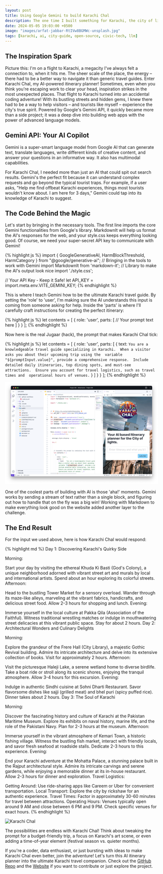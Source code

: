 ```yaml
---
layout: post
title: Using Google Gemini to build Karachi Chal
description: The one time I built something for Karachi, the city of lights. A labor of love for my mother's city. Also how to use Google Gemini to build an AI-powered city guide.
date: 2024-05-05 19:03:00 +0500
image: "images/arfat-jabbar-RtIVw8BGMWc-unsplash.jpg"
tags: [karachi, ai, city-guide, open-source, civic-tech, llm]
---
```


## The Inspiration Spark
Picture this: I'm on a flight to Karachi, a megacity I've always felt a connection to, when it hits me. The sheer scale of the place, the energy – there had to be a better way to navigate it than generic travel guides. Enter Karachi Chal, my AI-powered itinerary planner! Sometimes, even when you think you're escaping work to clear your head, inspiration strikes in the most unexpected places. That flight to Karachi turned into an accidental coding adventure! With its bustling streets and hidden gems, I knew there had to be a way to help visitors – and tourists like myself – experience the city's true spirit. Powered by Google's Gemini API, it quickly became more than a side project; it was a deep dive into building web apps with the power of advanced language models.

## Gemini API: Your AI Copilot

Gemini is a super-smart language model from Google AI that can generate text, translate languages, write different kinds of creative content, and answer your questions in an informative way. It also has multimodal capabilities.

For Karachi Chal, I needed more than just an AI that could spit out search results. Gemini's the perfect fit because it can understand complex requests and go beyond the typical tourist traps. For example, if a user asks, "Help me find offbeat Karachi experiences, things most tourists wouldn't know about. I am here for 3 days," Gemini could tap into its knowledge of Karachi to suggest.

## The Code Behind the Magic

Let's start by bringing in the necessary tools. The first line imports the core Gemini functionalities from Google's library. MarkdownIt will help us format the AI's responses for the web, and your style.css keeps everything looking good. Of course, we need your super-secret API key to communicate with Gemini!

{% highlight js %}
import { GoogleGenerativeAI, HarmBlockThreshold, HarmCategory } from "@google/generative-ai"; // Bringing in the tools to work with Gemini
import MarkdownIt from 'markdown-it'; // Library to make the AI's output look nice
import './style.css'; 

// Your API Key - Keep it Safe!
let API_KEY = import.meta.env.VITE_GEMINI_KEY;
{% endhighlight %}

This is where I teach Gemini how to be the ultimate Karachi travel guide. By setting the 'role' to 'user', I'm making sure the AI understands this input is coming from someone asking for help. Inside the 'parts' is where I'll carefully craft instructions for creating the perfect itinerary:

{% highlight js %}
let contents = [
    {
        role: 'user',
        parts: [
                    // Your prompt text here 
                ]
        }
    }
];
{% endhighlight %}

Now here is the real Jugaar (hack), the prompt that makes Karachi Chal tick:

{% highlight js %}
let contents = [
    {
        role: 'user',
        parts: [
                    { text:  `You are a knowledgeable travel guide specializing in Karachi. 
                    When a visitor asks you about their upcoming trip using the 
                    variable "${promptInput.value}", provide a comprehensive response. 
                    Include detailed daily itineraries, top dining spots, and must-see attractions. 
                    Ensure you account for travel logistics, such as travel times and 
                    operational hours of venues.` }
                ]
        }
    }
];
{% endhighlight %}

![Karachi Chal dev in Google's project IDX](/images/idx-khi-chal.png)

One of the coolest parts of building with AI is those 'aha!' moments. Gemini works by sending a stream of text rather than a single block, and figuring out how to handle that on the fly was a big win! Working with Markdown to make everything look good on the website added another layer to the challenge.

## The End Result

For the input we used above, here is how Karachi Chal would respond:

{% highlight md %}
Day 1: Discovering Karachi's Quirky Side

Morning:

Start your day by visiting the ethereal Khuda Ki Basti (God's Colony), a unique neighborhood adorned with vibrant street art and murals by local and international artists. Spend about an hour exploring its colorful streets.
Afternoon:

Head to the bustling Tower Market for a sensory overload. Wander through its maze-like alleys, marveling at the vibrant fabrics, handicrafts, and delicious street food. Allow 2-3 hours for shopping and lunch.
Evening:

Immerse yourself in the local culture at Pakka Qila (Association of the Faithful). Witness traditional wrestling matches or indulge in mouthwatering street delicacies at this vibrant public space. Stay for about 2 hours.
Day 2: Architectural Wonders and Culinary Delights

Morning:

Explore the grandeur of the Frere Hall (City Library), a majestic Gothic Revival building. Admire its intricate architecture and delve into its extensive collection of books. Visit for approximately 2 hours.
Afternoon:

Visit the picturesque Haleji Lake, a serene wetland home to diverse birdlife. Take a boat ride or stroll along its scenic shores, enjoying the tranquil atmosphere. Allow 3-4 hours for this excursion.
Evening:

Indulge in authentic Sindhi cuisine at Sohni Dharti Restaurant. Savor flavorsome dishes like sajji (grilled meat) and bhel puri (spicy puffed rice). Dinner takes about 2 hours.
Day 3: The Soul of Karachi

Morning:

Discover the fascinating history and culture of Karachi at the Pakistan Maritime Museum. Explore its exhibits on naval history, marine life, and the role of the Pakistani Navy. Plan for 2-3 hours at the museum.
Afternoon:

Immerse yourself in the vibrant atmosphere of Kemari Town, a historic fishing village. Witness the bustling fish market, interact with friendly locals, and savor fresh seafood at roadside stalls. Dedicate 2-3 hours to this experience.
Evening:

End your Karachi adventure at the Mohatta Palace, a stunning palace built in the Rajput architectural style. Admire its intricate carvings and serene gardens, while enjoying a memorable dinner at its in-house restaurant. Allow 2-3 hours for dinner and exploration.
Travel Logistics:

Getting Around: Use ride-sharing apps like Careem or Uber for convenient transportation.
Local Transport: Explore the city by rickshaw for an authentic experience.
Travel Times: Factor in approximately 30-60 minutes for travel between attractions.
Operating Hours: Venues typically open around 9 AM and close between 6 PM and 9 PM. Check specific venues for exact hours.
{% endhighlight %}

![Karachi Chal](/images/khi-chal.png)

The possibilities are endless with Karachi Chal! Think about tweaking the prompt for a budget-friendly trip, a focus on Karachi's art scene, or even adding a time-of-year element (festival season vs. quieter months).

If you're a coder, data enthusiast, or just bursting with ideas to make Karachi Chal even better, join the adventure! Let's turn this AI itinerary planner into the ultimate Karachi travel companion. Check out the [GitHub Repo](https://github.com/codeforpakistan/karachi-chal) and the [Website](https://karachichal.com) if you want to contribute or just explore the project.
